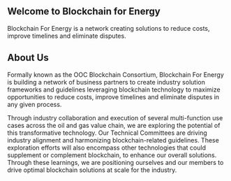 ## Welcome to Blockchain for Energy

Blockchain For Energy is a network creating solutions to reduce costs, improve timelines and eliminate disputes.

## About Us

Formally known as the OOC Blockchain Consortium, Blockchain For Energy is building a network of business partners to create industry solution frameworks and guidelines leveraging blockchain technology to maximize opportunities to reduce costs, improve timelines and eliminate disputes in any given process.
 
Through industry collaboration and execution of several multi-function use cases across the oil and gas value chain, we are exploring the potential of this transformative technology. Our Technical Committees are driving industry alignment and harmonizing blockchain-related guidelines. These exploration efforts will also encompass other technologies that could supplement or complement blockchain, to enhance our overall solutions. Through these learnings, we are positioning ourselves and our members to drive optimal blockchain solutions at scale for the industry.



<!--

**Here are some ideas to get you started:**

🙋‍♀️ A short introduction - what is your organization all about?
🌈 Contribution guidelines - how can the community get involved?
👩‍💻 Useful resources - where can the community find your docs? Is there anything else the community should know?
🍿 Fun facts - what does your team eat for breakfast?
🧙 Remember, you can do mighty things with the power of [Markdown](https://docs.github.com/github/writing-on-github/getting-started-with-writing-and-formatting-on-github/basic-writing-and-formatting-syntax)
-->
